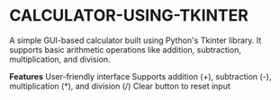 # CALCULATOR-USING-TKINTER
A simple GUI-based calculator built using Python's Tkinter library. It supports basic arithmetic operations like addition, subtraction, multiplication, and division.

**Features**
User-friendly interface
Supports addition (+), subtraction (-), multiplication (*), and division (/)
Clear button to reset input
